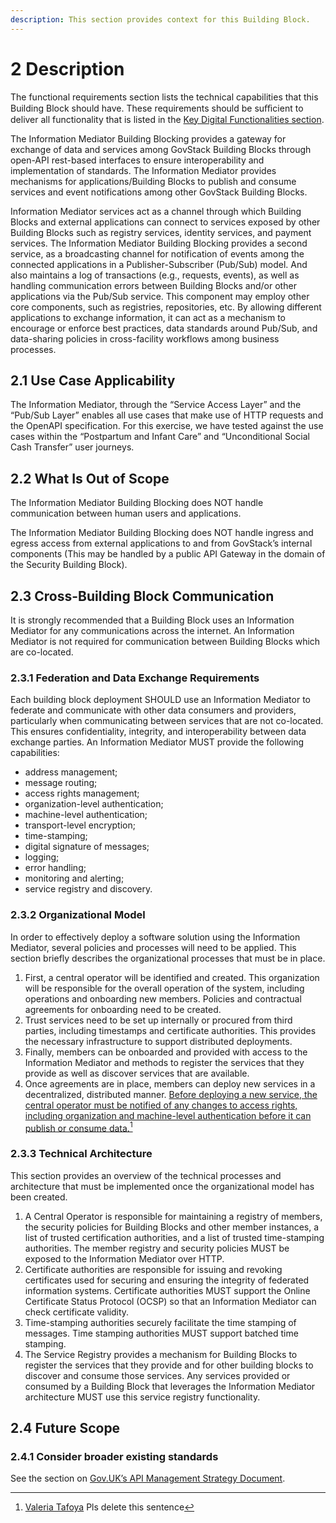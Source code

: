 ```yaml
---
description: This section provides context for this Building Block.
---
```


# 2 Description

The functional requirements section lists the technical capabilities that this Building Block should have. These requirements should be suﬃcient to deliver all functionality that is listed in the [Key Digital Functionalities section](4-key-digital-functionalities.md).

The Information Mediator Building Blocking provides a gateway for exchange of data and services among GovStack Building Blocks through open-API rest-based interfaces to ensure interoperability and implementation of standards. The Information Mediator provides mechanisms for applications/Building Blocks to publish and consume services and event notifications among other GovStack Building Blocks.

Information Mediator services act as a channel through which Building Blocks and external applications can connect to services exposed by other Building Blocks such as registry services, identity services, and payment services. The Information Mediator Building Blocking provides a second service, as a broadcasting channel for notification of events among the connected applications in a Publisher-Subscriber (Pub/Sub) model.  And also maintains a log of transactions (e.g., requests, events), as well as handling communication errors between Building Blocks and/or other applications via the Pub/Sub service. This component may employ other core components, such as registries, repositories, etc. By allowing different applications to exchange information, it can act as a mechanism to encourage or enforce best practices, data standards around Pub/Sub, and data-sharing policies in cross-facility workflows among business processes.

## **2.1 Use Case Applicability**

The Information Mediator, through the “Service Access Layer” and the “Pub/Sub Layer” enables all use cases that make use of HTTP requests and the OpenAPI specification. For this exercise, we have tested against the use cases within the “Postpartum and Infant Care” and “Unconditional Social Cash Transfer” user journeys.

## **2.2 What Is Out of Scope**

The Information Mediator Building Blocking does NOT handle communication between human users and applications.

The Information Mediator Building Blocking does NOT handle ingress and egress access from external applications to and from GovStack’s internal components (This may be handled by a public API Gateway in the domain of the Security Building Block).

## 2.3 Cross-Building Block Communication

It is strongly recommended that a Building Block uses an Information Mediator for any communications across the internet. An Information Mediator is not required for communication between Building Blocks which are co-located.

### 2.3.1 Federation and Data Exchange Requirements

Each building block deployment SHOULD use an Information Mediator to federate and communicate with other data consumers and providers, particularly when communicating between services that are not co-located. This ensures confidentiality, integrity, and interoperability between data exchange parties. An Information Mediator MUST provide the following capabilities:

* address management;
* message routing;
* access rights management;
* organization-level authentication;
* machine-level authentication;
* transport-level encryption;
* time-stamping;
* digital signature of messages;
* logging;
* error handling;
* monitoring and alerting;
* service registry and discovery.

### 2.3.2 Organizational Model

In order to effectively deploy a software solution using the Information Mediator, several policies and processes will need to be applied. This section briefly describes the organizational processes that must be in place.&#x20;

1. First, a central operator will be identified and created. This organization will be responsible for the overall operation of the system, including operations and onboarding new members. Policies and contractual agreements for onboarding need to be created.
2. Trust services need to be set up internally or procured from third parties, including timestamps and certificate authorities. This provides the necessary infrastructure to support distributed deployments.
3. Finally, members can be onboarded and provided with access to the Information Mediator and methods to register the services that they provide as well as discover services that are available.
4. Once agreements are in place, members can deploy new services in a decentralized, distributed manner. [Before deploying a new service, the central operator must be notified of any changes to access rights, including organization and machine-level authentication before it can publish or consume data.](#user-content-fn-1)[^1]

### 2.3.3 Technical Architecture

This section provides an overview of the technical processes and architecture that must be implemented once the organizational model has been created.&#x20;

1. A Central Operator is responsible for maintaining a registry of members, the security policies for Building Blocks and other member instances, a list of trusted certification authorities, and a list of trusted time-stamping authorities. The member registry and security policies MUST be exposed to the Information Mediator over HTTP.
2. Certificate authorities are responsible for issuing and revoking certificates used for securing and ensuring the integrity of federated information systems. Certificate authorities MUST support the Online Certificate Status Protocol (OCSP) so that an Information Mediator can check certificate validity.
3. Time-stamping authorities securely facilitate the time stamping of messages. Time stamping authorities MUST support batched time stamping.
4. The Service Registry provides a mechanism for Building Blocks to register the services that they provide and for other building blocks to discover and consume those services. Any services provided or consumed by a Building Block that leverages the Information Mediator architecture MUST use this service registry functionality.&#x20;

## **2.4 Future Scope**

### **2.4.1 Consider broader existing standards**

See the section on [Gov.UK’s API Management Strategy Document](4-key-digital-functionalities.md#4.3.3.2-gov.uks-api-management-strategy-document).

[^1]: [Valeria Tafoya](http://localhost:5000/u/OavApSyMjhf7E7ZV0QBHEZzPeX13 "mention") Pls delete this sentence
